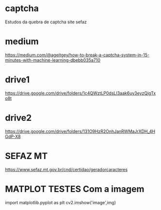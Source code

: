 # captcha
Estudos da quebra de captcha site sefaz

# medium

https://medium.com/@ageitgey/how-to-break-a-captcha-system-in-15-minutes-with-machine-learning-dbebb035a710

# drive1
https://drive.google.com/drive/folders/1c4QWztLP0dsLI3aak6uy3eyzQjgTxo8t

# drive2
https://drive.google.com/drive/folders/131O9HzR2OnhJanRWMaJrXDH_4HGdP-X8

# SEFAZ MT

https://www.sefaz.mt.gov.br/cnd/certidao/geradorcaracteres


# MATPLOT TESTES Com a imagem

import matplotlib.pyplot as plt
cv2.imshow('image',img)
